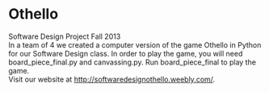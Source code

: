 Othello
=======

Software Design Project Fall 2013 <br>
In a team of 4 we created a computer version of the game Othello in Python for our Software Design class. In order to play the game, you will need board_piece_final.py and canvassing.py. Run board_piece_final to play the game. 
<br> Visit our website at http://softwaredesignothello.weebly.com/.

